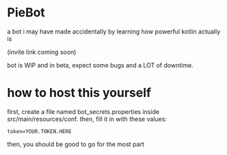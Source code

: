 # PieBot
a bot i may have made accidentally by learning how powerful kotlin actually is

(invite link coming soon)

bot is WIP and in beta, expect some bugs and a LOT of downtime. 

# how to host this yourself
first, create a file named bot_secrets.properties inside src/main/resources/conf. then, fill it in with these values:
```properties
token=YOUR.TOKEN.HERE
```

then, you should be good to go for the most part
